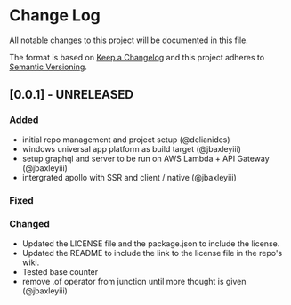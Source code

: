 # Change Log

All notable changes to this project will be documented in this file.

The format is based on [Keep a Changelog](http://keepachangelog.com/)
and this project adheres to [Semantic Versioning](http://semver.org/).

## [0.0.1] - UNRELEASED

### Added
  - initial repo management and project setup (@delianides)
  - windows universal app platform as build target (@jbaxleyiii)
  - setup graphql and server to be run on AWS Lambda + API Gateway (@jbaxleyiii)
  - intergrated apollo with SSR and client / native (@jbaxleyiii)

### Fixed

### Changed
  - Updated the LICENSE file and the package.json to include the license.
  - Updated the README to include the link to the license file in the repo's wiki.
  - Tested base counter
  - remove .of operator from junction until more thought is given (@jbaxleyiii)
